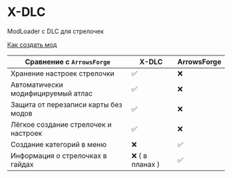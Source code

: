 # X-DLC
ModLoader с DLC для стрелочек

[Как создать мод](https://github.com/Fotiska/X-DLC/blob/main/Documentation/HowToCreate.md)

| Cравнение с `ArrowsForge`            | X-DLC          | ArrowsForge |
|--------------------------------------|----------------|-------------|
| Хранение настроек стрелочки          | ✅              | ❌           |
| Автоматически модифицируемый атлас   | ✅              | ❌           |
| Защита от перезаписи карты без модов | ✅              | ❌           |
| Лёгкое создание стрелочек и настроек | ✅              | ❌           |
| Создание категорий в меню            | ❌              | ✅           |
| Информация о стрелочках в гайдах     | ❌ ( в планах ) | ✅           |